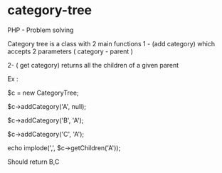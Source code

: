 # category-tree
PHP - Problem solving 


Category tree is a class with 2 main functions 
1 - (add category) which accepts 2 parameters ( category - parent ) 

2- ( get category) returns all the children of a given parent 

Ex :

 $c = new CategoryTree;
 
 $c->addCategory('A', null);
 
 $c->addCategory('B', 'A');
 
 $c->addCategory('C', 'A');
 
 echo implode(',', $c->getChildren('A'));
 


Should return B,C 
